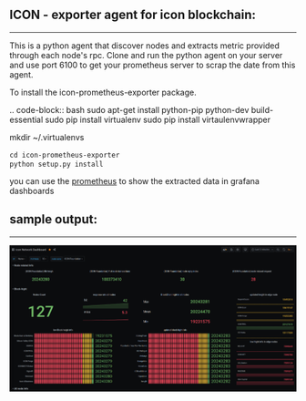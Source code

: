 ## ICON - exporter agent for icon blockchain:
----------------

This is a python agent that discover nodes and extracts metric provided through each node's rpc. Clone and run the python agent on your server and use port 6100 to get your prometheus server to scrap the date from this agent.

To install the icon-prometheus-exporter package.

.. code-block:: bash
sudo apt-get install python-pip python-dev build-essential
sudo pip install virtualenv
sudo pip install  virtaulenvwrapper

mkdir ~/.virtualenvs

    cd icon-prometheus-exporter
    python setup.py install

you can use the [prometheus](https://github.com/ghalwash/terransible-aws-ec2-prometheus) to show the extracted data in grafana dashboards

## sample output:
----------------
![GitHub Logo](https://github.com/ghalwash/icon-prometheus-exporter/blob/master/img/Screenshot.png)



